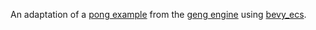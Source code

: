 An adaptation of a [pong example](https://github.com/kuviman/geng/tree/main/crates/geng/examples/pong)
from the [geng engine](https://github.com/kuviman/geng)
using [bevy_ecs](https://docs.rs/bevy_ecs/latest/bevy_ecs/).

